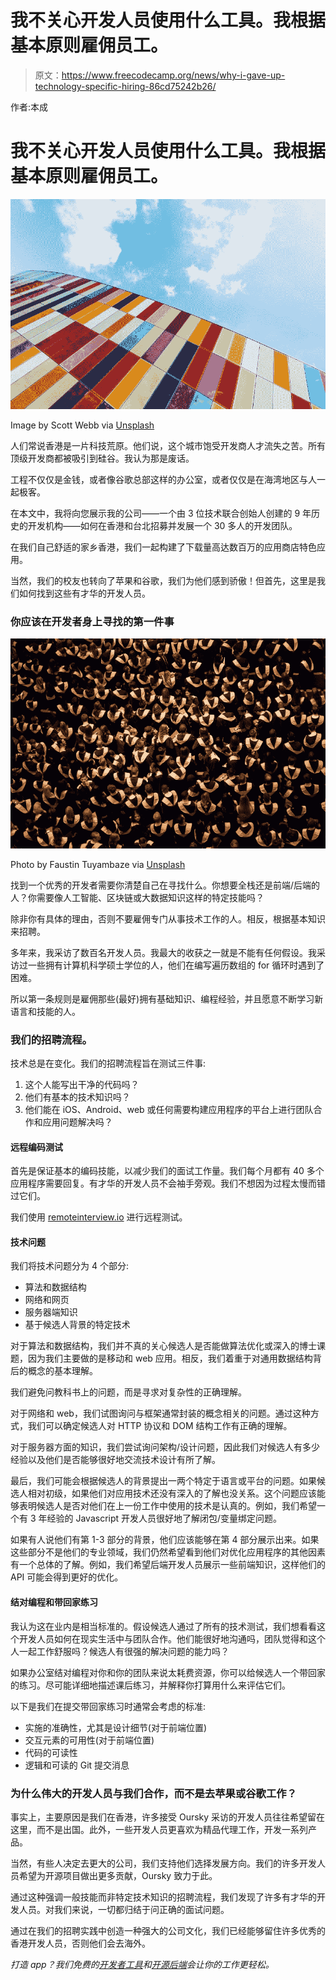 # 我不关心开发人员使用什么工具。我根据基本原则雇佣员工。

> 原文：<https://www.freecodecamp.org/news/why-i-gave-up-technology-specific-hiring-86cd75242b26/>

作者:本成

# 我不关心开发人员使用什么工具。我根据基本原则雇佣员工。

![v2XXE-nFRUwlYD7cdOKS4S-UrQXs6AAF7zLR](img/63dffe490eb539aa17f1a89e9578d810.png)

Image by Scott Webb via [Unsplash](https://unsplash.com/photos/ywuH99ygfec)

人们常说香港是一片科技荒原。他们说，这个城市饱受开发商人才流失之苦。所有顶级开发商都被吸引到硅谷。我认为那是废话。

工程不仅仅是金钱，或者像谷歌总部这样的办公室，或者仅仅是在海湾地区与人一起极客。

在本文中，我将向您展示我的公司——一个由 3 位技术联合创始人创建的 9 年历史的开发机构——如何在香港和台北招募并发展一个 30 多人的开发团队。

在我们自己舒适的家乡香港，我们一起构建了下载量高达数百万的应用商店特色应用。

当然，我们的校友也转向了苹果和谷歌，我们为他们感到骄傲！但首先，这里是我们如何找到这些有才华的开发人员。

### 你应该在开发者身上寻找的第一件事

![yMnIZ7oOIDUtr8MxG7uAFaqXWL0FuiZmcvGN](img/71e6f37c1d5bd20e187c8737b6163925.png)

Photo by Faustin Tuyambaze via [Unsplash](https://unsplash.com/photos/32jpXPNlmqY)

找到一个优秀的开发者需要你清楚自己在寻找什么。你想要全栈还是前端/后端的人？你需要像人工智能、区块链或大数据知识这样的特定技能吗？

除非你有具体的理由，否则不要雇佣专门从事技术工作的人。相反，根据基本知识来招聘。

多年来，我采访了数百名开发人员。我最大的收获之一就是不能有任何假设。我采访过一些拥有计算机科学硕士学位的人，他们在编写遍历数组的 for 循环时遇到了困难。

所以第一条规则是雇佣那些(最好)拥有基础知识、编程经验，并且愿意不断学习新语言和技能的人。

### 我们的招聘流程。

技术总是在变化。我们的招聘流程旨在测试三件事:

1.  这个人能写出干净的代码吗？
2.  他们有基本的技术知识吗？
3.  他们能在 iOS、Android、web 或任何需要构建应用程序的平台上进行团队合作和应用问题解决吗？

#### **远程编码测试**

首先是保证基本的编码技能，以减少我们的面试工作量。我们每个月都有 40 多个应用程序需要回复。有才华的开发人员不会袖手旁观。我们不想因为过程太慢而错过它们。

我们使用 [remoteinterview.io](https://www.remoteinterview.io/) 进行远程测试。

#### **技术问题**

我们将技术问题分为 4 个部分:

*   算法和数据结构
*   网络和网页
*   服务器端知识
*   基于候选人背景的特定技术

对于算法和数据结构，我们并不真的关心候选人是否能做算法优化或深入的博士课题，因为我们主要做的是移动和 web 应用。相反，我们着重于对通用数据结构背后的概念的基本理解。

我们避免问教科书上的问题，而是寻求对复杂性的正确理解。

对于网络和 web，我们试图询问与框架通常封装的概念相关的问题。通过这种方式，我们可以确定候选人对 HTTP 协议和 DOM 结构工作有正确的理解。

对于服务器方面的知识，我们尝试询问架构/设计问题，因此我们对候选人有多少经验以及他们是否能够很好地交流技术设计有所了解。

最后，我们可能会根据候选人的背景提出一两个特定于语言或平台的问题。如果候选人相对初级，如果他们对应用技术还没有深入的了解也没关系。这个问题应该能够表明候选人是否对他们在上一份工作中使用的技术是认真的。例如，我们希望一个有 3 年经验的 Javascript 开发人员很好地了解闭包/变量绑定问题。

如果有人说他们有第 1-3 部分的背景，他们应该能够在第 4 部分展示出来。如果这些部分不是他们的专业领域，我们仍然希望看到他们对优化应用程序的其他因素有一个总体的了解。例如，我们希望后端开发人员展示一些前端知识，这样他们的 API 可能会得到更好的优化。

#### **结对编程和带回家练习**

我认为这在业内是相当标准的。假设候选人通过了所有的技术测试，我们想看看这个开发人员如何在现实生活中与团队合作。他们能很好地沟通吗，团队觉得和这个人一起工作舒服吗？候选人有很强的解决问题的能力吗？

如果办公室结对编程对你和你的团队来说太耗费资源，你可以给候选人一个带回家的练习。尽可能详细地描述课后练习，并解释你打算用什么来评估它们。

以下是我们在提交带回家练习时通常会考虑的标准:

*   实施的准确性，尤其是设计细节(对于前端位置)
*   交互元素的可用性(对于前端位置)
*   代码的可读性
*   逻辑和可读的 Git 提交消息

### 为什么伟大的开发人员与我们合作，而不是去苹果或谷歌工作？

事实上，主要原因是我们在香港，许多接受 Oursky 采访的开发人员往往希望留在这里，而不是出国。此外，一些开发人员更喜欢为精品代理工作，开发一系列产品。

当然，有些人决定去更大的公司，我们支持他们选择发展方向。我们的许多开发人员希望为开源项目做出更多贡献，Oursky 致力于此。

通过这种强调一般技能而非特定技术知识的招聘流程，我们发现了许多有才华的开发人员。对我们来说，一切都归结于问正确的面试问题。

通过在我们的招聘实践中创造一种强大的公司文化，我们已经能够留住许多优秀的香港开发人员，否则他们会去海外。

*打造 app？我们免费的[开发者工具](https://oursky.com/products/)和[开源后端](http://skygear.io/)会让你的工作更轻松。*
